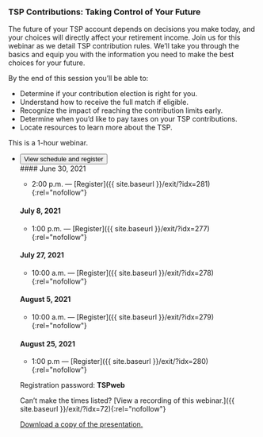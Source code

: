 ### TSP Contributions: Taking Control of Your Future

The future of your TSP account depends on decisions you make today, and your choices will directly affect your retirement income. Join us for this webinar as we detail TSP contribution rules. We’ll take you through the basics and equip you with the information you need to make the best choices for your future.

By the end of this session you’ll be able to:

- Determine if your contribution election is right for you.
- Understand how to receive the full match if eligible.
- Recognize the impact of reaching the contribution limits early.
- Determine when you’d like to pay taxes on your TSP contributions.
- Locate resources to learn more about the TSP.

This is a 1-hour webinar.

<ul class="usa-accordion">
<li>
  <button
    class="usa-accordion-button"
    aria-expanded="false"
    aria-controls="register-contributions">
    View schedule and register
  </button>
  <div id="register-contributions" class="usa-accordion-content" markdown="1">

<div class="usa-grid">
<div class="usa-width-one-half" markdown="1">
#### June 30, 2021

- 2:00 p.m. — [Register]({{ site.baseurl }}/exit/?idx=281){:rel="nofollow"}

#### July 8, 2021

- 1:00 p.m. — [Register]({{ site.baseurl }}/exit/?idx=277){:rel="nofollow"}

#### July 27, 2021

- 10:00 a.m. — [Register]({{ site.baseurl }}/exit/?idx=278){:rel="nofollow"}

#### August 5, 2021

- 10:00 a.m. — [Register]({{ site.baseurl }}/exit/?idx=279){:rel="nofollow"}

#### August 25, 2021

- 1:00 p.m — [Register]({{ site.baseurl }}/exit/?idx=280){:rel="nofollow"}

</div>

<div class="usa-width-one-half" markdown="1">

Registration password: **TSPweb**

Can’t make the times listed? [View a recording of this webinar.]({{ site.baseurl }}/exit/?idx=72){:rel="nofollow"}

<a href="{{ site.baseurl }}/bulletins/presentation-2021-06-15-tsp-contributions.pdf" class="pdf download" download title="811kb PDF">Download a copy of the presentation.</a>
</div>
</div> <!-- END usa.grid -->

</div>
</li>
</ul>
